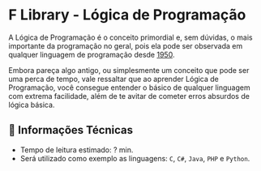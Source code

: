 # F Library - Lógica de Programação

A Lógica de Programação é o conceito primordial e, sem dúvidas, o mais importante da programação no geral, pois ela pode ser observada em qualquer linguagem de programação desde [1950](https://www.programador.com.br/historia-da-programacao.html).

Embora pareça algo antigo, ou simplesmente um conceito que pode ser uma perca de tempo, vale ressaltar que ao aprender Lógica de Programação, você consegue entender o básico de qualquer linguagem com extrema facilidade, além de te avitar de cometer erros absurdos de lógica básica.

## 📑 Informações Técnicas
- Tempo de leitura estimado: ? min.
- Será utilizado como exemplo as linguagens: `C`, `C#`, `Java`, `PHP` e `Python`.

##


##


##



##


##


##


##

##
